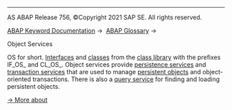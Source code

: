   

* * *

AS ABAP Release 756, ©Copyright 2021 SAP SE. All rights reserved.

[ABAP Keyword Documentation](javascript:call_link\('abenabap.htm'\)) →  [ABAP Glossary](javascript:call_link\('abenabap_glossary.htm'\)) → 

Object Services

OS for short. [Interfaces](javascript:call_link\('abenoo_intf_glosry.htm'\) "Glossary Entry") and [classes](javascript:call_link\('abenclass_glosry.htm'\) "Glossary Entry") from the [class library](javascript:call_link\('abenclass_library_glosry.htm'\) "Glossary Entry") with the prefixes IF\_OS\_ and CL\_OS\_. Object services provide [persistence services](javascript:call_link\('abenpersistence_service_glosry.htm'\) "Glossary Entry") and [transaction services](javascript:call_link\('abentransaction_service_glosry.htm'\) "Glossary Entry") that are used to manage [persistent objects](javascript:call_link\('abenpersistent_object_glosry.htm'\) "Glossary Entry") and object-oriented transactions. There is also a [query service](javascript:call_link\('abenquery_service_glosry.htm'\) "Glossary Entry") for finding and loading persistent objects.

[→ More about](javascript:call_link\('abenabap_object_services.htm'\))